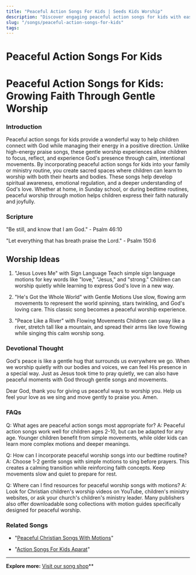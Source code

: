 ```yaml
---
title: "Peaceful Action Songs For Kids | Seeds Kids Worship"
description: "Discover engaging peaceful action songs for kids with easy motions and biblical lessons. Perfect for children's worship, Sunday school, and family devotions."
slug: "/songs/peaceful-action-songs-for-kids"
tags:
---
```


# Peaceful Action Songs For Kids

# Peaceful Action Songs for Kids: Growing Faith Through Gentle Worship

### Introduction
Peaceful action songs for kids provide a wonderful way to help children connect with God while managing their energy in a positive direction. Unlike high-energy praise songs, these gentle worship experiences allow children to focus, reflect, and experience God's presence through calm, intentional movements. By incorporating peaceful action songs for kids into your family or ministry routine, you create sacred spaces where children can learn to worship with both their hearts and bodies. These songs help develop spiritual awareness, emotional regulation, and a deeper understanding of God's love. Whether at home, in Sunday school, or during bedtime routines, peaceful worship through motion helps children express their faith naturally and joyfully.

### Scripture
"Be still, and know that I am God." - Psalm 46:10

"Let everything that has breath praise the Lord." - Psalm 150:6

## Worship Ideas
1. "Jesus Loves Me" with Sign Language
Teach simple sign language motions for key words like "love," "Jesus," and "strong." Children can worship quietly while learning to express God's love in a new way.

2. "He's Got the Whole World" with Gentle Motions
Use slow, flowing arm movements to represent the world spinning, stars twinkling, and God's loving care. This classic song becomes a peaceful worship experience.

3. "Peace Like a River" with Flowing Movements
Children can sway like a river, stretch tall like a mountain, and spread their arms like love flowing while singing this calm worship song.

### Devotional Thought
God's peace is like a gentle hug that surrounds us everywhere we go. When we worship quietly with our bodies and voices, we can feel His presence in a special way. Just as Jesus took time to pray quietly, we can also have peaceful moments with God through gentle songs and movements.

Dear God, thank you for giving us peaceful ways to worship you. Help us feel your love as we sing and move gently to praise you. Amen.

### FAQs
Q: What ages are peaceful action songs most appropriate for?
A: Peaceful action songs work well for children ages 2-10, but can be adapted for any age. Younger children benefit from simple movements, while older kids can learn more complex motions and deeper meanings.

Q: How can I incorporate peaceful worship songs into our bedtime routine?
A: Choose 1-2 gentle songs with simple motions to sing before prayers. This creates a calming transition while reinforcing faith concepts. Keep movements slow and quiet to prepare for rest.

Q: Where can I find resources for peaceful worship songs with motions?
A: Look for Christian children's worship videos on YouTube, children's ministry websites, or ask your church's children's ministry leader. Many publishers also offer downloadable song collections with motion guides specifically designed for peaceful worship.

### Related Songs

- "[Peaceful Christian Songs With Motions](/songs/peaceful-christian-songs-with-motions/)"

- "[Action Songs For Kids Aparat](/songs/action-songs-for-kids-aparat/)"

---

**Explore more:** [Visit our song shop](https://seedskidsworship.com/shop)**

<!-- Schema Markup -->
<script type="application/ld+json">
{
  "@context": "https://schema.org",
  "@type": "MusicRecording",
  "name": "Peaceful Action Songs For Kids",
  "byArtist": {
    "@type": "MusicGroup",
    "name": "Seeds Kids Worship"
  },
  "isFamilyFriendly": true,
  "url": "https://seedskidsworship.com/songs/peaceful-action-songs-for-kids/"
}
</script>